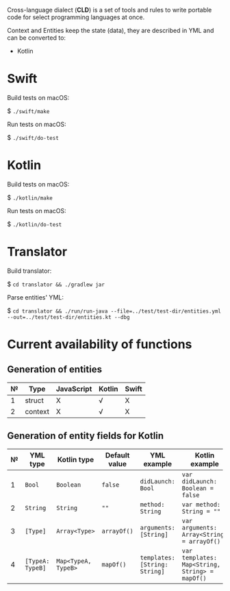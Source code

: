 Cross-language dialect (**CLD**) is a set of tools and rules to write
portable code for select programming languages at once.

Context and Entities keep the state (data), they are described in YML and
can be converted to:

* Kotlin

# Swift

Build tests on macOS:

$ `./swift/make`

Run tests on macOS:

$ `./swift/do-test`

# Kotlin

Build tests on macOS:

$ `./kotlin/make`

Run tests on macOS:

$ `./kotlin/do-test`

# Translator

Build translator:

$ `cd translator && ./gradlew jar`

Parse entities' YML:

$ `cd translator && ./run/run-java --file=../test/test-dir/entities.yml --out=../test/test-dir/entities.kt --dbg`

# Current availability of functions

## Generation of entities

| № | Type    | JavaScript | Kotlin | Swift |
|---|---      |---         |---     |---    |
| 1 | struct  | X          | √      | X     |
| 2 | context | X          | √      | X     |

## Generation of entity fields for Kotlin

| № | YML type | Kotlin type | Default value | YML example | Kotlin example |
|---|---       |---          |---            |---          |---             |
| 1 | `Bool`   | `Boolean`   | `false`       | `didLaunch: Bool` | `var didLaunch: Boolean = false` |
| 2 | `String` | `String`    | `""`          | `method: String`  | `var method: String = ""` |
| 3 | `[Type]` | `Array<Type>` | `arrayOf()` | `arguments: [String]` | `var arguments: Array<String> = arrayOf()` |
| 4 | `[TypeA: TypeB]` | `Map<TypeA, TypeB>` | `mapOf()` | `templates: [String: String]` | `var templates: Map<String, String> = mapOf()` |
